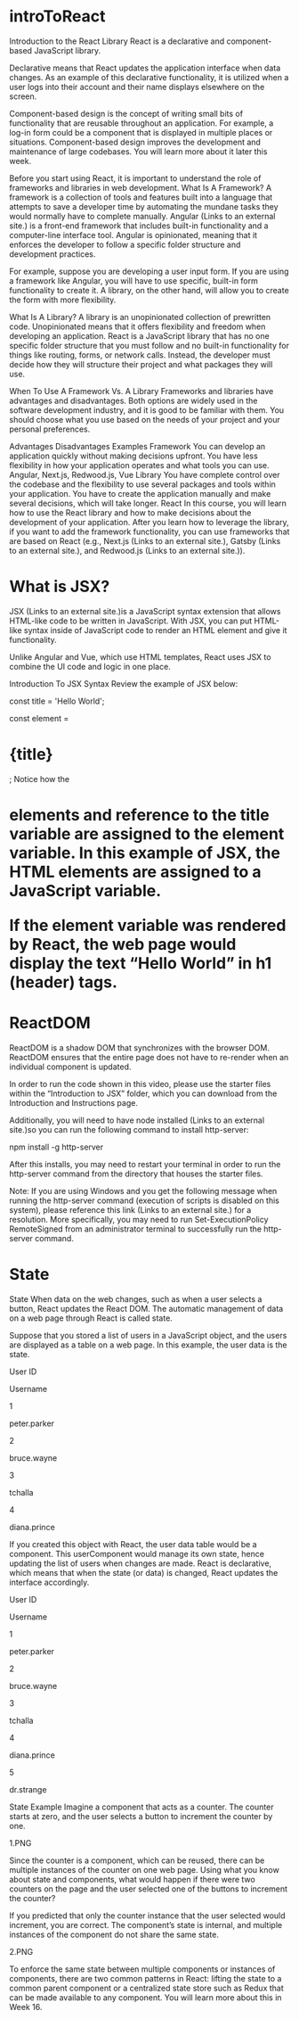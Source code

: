# introToReact
Introduction to the React Library
React is a declarative and component-based JavaScript library.

Declarative means that React updates the application interface when data changes. As an example of this declarative functionality, it is utilized when a user logs into their account and their name displays elsewhere on the screen.

Component-based design is the concept of writing small bits of functionality that are reusable throughout an application. For example, a log-in form could be a component that is displayed in multiple places or situations. Component-based design improves the development and maintenance of large codebases. You will learn more about it later this week.

Before you start using React, it is important to understand the role of frameworks and libraries in web development.
What Is A Framework?
A framework is a collection of tools and features built into a language that attempts to save a developer time by automating the mundane tasks they would normally have to complete manually. Angular (Links to an external site.) is a front-end framework that includes built-in functionality and a computer-line interface tool. Angular is opinionated, meaning that it enforces the developer to follow a specific folder structure and development practices.

For example, suppose you are developing a user input form. If you are using a framework like Angular, you will have to use specific, built-in form functionality to create it. A library, on the other hand, will allow you to create the form with more flexibility.

What Is A Library?
A library is an unopinionated collection of prewritten code. Unopinionated means that it offers flexibility and freedom when developing an application. React is a JavaScript library that has no one specific folder structure that you must follow and no built-in functionality for things like routing, forms, or network calls. Instead, the developer must decide how they will structure their project and what packages they will use.

When To Use A Framework Vs. A Library
Frameworks and libraries have advantages and disadvantages. Both options are widely used in the software development industry, and it is good to be familiar with them. You should choose what you use based on the needs of your project and your personal preferences.

Advantages	Disadvantages	Examples
Framework	You can develop an application quickly without making decisions upfront.	You have less flexibility in how your application operates and what tools you can use.	Angular, Next.js, Redwood.js, Vue
Library	You have complete control over the codebase and the flexibility to use several packages and tools within your application.	You have to create the application manually and make several decisions, which will take longer.	React
In this course, you will learn how to use the React library and how to make decisions about the development of your application. After you learn how to leverage the library, if you want to add the framework functionality, you can use frameworks that are based on React (e.g., Next.js (Links to an external site.), Gatsby (Links to an external site.), and Redwood.js (Links to an external site.)).

# What is JSX?
JSX  (Links to an external site.)is a JavaScript syntax extension that allows HTML-like code to be written in JavaScript. With JSX, you can put HTML-like syntax inside of JavaScript code to render an HTML element and give it functionality.

Unlike Angular and Vue, which use HTML templates, React uses JSX to combine the UI code and logic in one place.

Introduction To JSX Syntax
Review the example of JSX below:

const title = 'Hello World';

const element = <h1>{title}</h1>;
Notice how the <h1> elements and reference to the title variable are assigned to the element variable. In this example of JSX, the HTML elements are assigned to a JavaScript variable.

If the element variable was rendered by React, the web page would display the text “Hello World” in h1 (header) tags.
  
# ReactDOM 
ReactDOM is a shadow DOM that synchronizes with the browser DOM. ReactDOM ensures that the entire page does not have to re-render when an individual component is updated.

In order to run the code shown in this video, please use the starter files within the “Introduction to JSX” folder, which you can download from the Introduction and Instructions page.

Additionally, you will need to have node installed  (Links to an external site.)so you can run the following command to install http-server:

npm install -g http-server

After this installs, you may need to restart your terminal in order to run the http-server command from the directory that houses the starter files.

Note: If you are using Windows and you get the following message when running the http-server command (execution of scripts is disabled on this system), please reference this link (Links to an external site.) for a resolution. More specifically, you may need to run Set-ExecutionPolicy RemoteSigned from an administrator terminal to successfully run the http-server command.

# State
State
When data on the web changes, such as when a user selects a button, React updates the React DOM. The automatic management of data on a web page through React is called state.

Suppose that you stored a list of users in a JavaScript object, and the users are displayed as a table on a web page. In this example, the user data is the state.

User ID

Username

1

peter.parker

2

bruce.wayne

3

tchalla

4

diana.prince

If you created this object with React, the user data table would be a component. This userComponent would manage its own state, hence updating the list of users when changes are made. React is declarative, which means that when the state (or data) is changed, React updates the interface accordingly. 

User ID

Username

1

peter.parker

2

bruce.wayne

3

tchalla

4

diana.prince

5

dr.strange

State Example
Imagine a component that acts as a counter. The counter starts at zero, and the user selects a button to increment the counter by one.

1.PNG

Since the counter is a component, which can be reused, there can be multiple instances of the counter on one web page. Using what you know about state and components, what would happen if there were two counters on the page and the user selected one of the buttons to increment the counter?

If you predicted that only the counter instance that the user selected would increment, you are correct. The component’s state is internal, and multiple instances of the component do not share the same state. 

2.PNG


To enforce the same state between multiple components or  instances of components, there are two common patterns in React: lifting the state to a common parent component or a centralized state store such as Redux that can be made available to any component. You will learn more about this in Week 16. 

